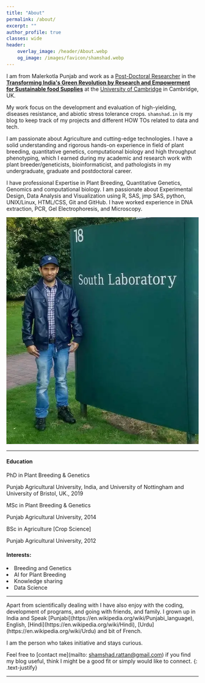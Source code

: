 ```yaml
---
title: "About"
permalink: /about/
excerpt: ""
author_profile: true
classes: wide
header:
    overlay_image: /header/About.webp
    og_image: /images/favicon/shamshad.webp
---
```


I am from Malerkotla Punjab and work as a [Post-Doctoral Researcher](https://tigr2ess.globalfood.cam.ac.uk/staff/dr-mohammad-shamshad) in the **[Transforming India's Green Revolution by Research and Empowerment for Sustainable food Supplies](https://tigr2ess.globalfood.cam.ac.uk/fps/FP3)** at the [University of Cambridge](https://tigr2ess.globalfood.cam.ac.uk/staff/dr-mohammad-shamshad) in Cambridge, UK.

My work focus on the development and evaluation of high-yielding, diseases resistance, and abiotic stress tolerance crops. `shamshad.in` is my blog to keep track of my projects and different HOW TOs related to data and tech. 

I am passionate about Agriculture and cutting-edge technologies. I have a solid understanding and rigorous hands-on experience in field of plant breeding, quantitative genetics, computational biology and high throughput phenotyping, which I earned during my academic and research work with plant breeder/geneticists, bioinformaticist, and pathologists in my undergraduate, graduate and postdoctoral career. 

I have professional Expertise in Plant Breeding, Quantitative Genetics, Genomics and computational biology. I am passionate about Experimental Design, Data Analysis and Visualization using R, SAS, jmp SAS, python, UNIX/Linux, HTML/CSS, Git and GitHub. I have worked experience in DNA extraction, PCR, Gel Electrophoresis, and Microscopy.

<img id="about-me" src="/images/Shamshad_Rattan.webp" loading='lazy' alt="about-me">

<hr>
<div class="edu"> 
<div class="container-item"><h4>Education</h4>
<span class="fa-solid fa-graduation-cap"></span> PhD in Plant Breeding & Genetics 
 <p>Punjab Agricultural University, India, and University of Nottingham and University of Bristol, UK., 2019</p>
<span class="fa-solid fa-graduation-cap"></span> MSc in Plant Breeding & Genetics
 <p>Punjab Agricultural University, 2014</p>

 <span class="fa-solid fa-graduation-cap"></span> 
BSc in  Agriculture [Crop Science]
<p>Punjab Agricultural University, 2012</p>
  </div>
<div class="container-item"><h4>Interests:</h4>
  <li>Breeding and Genetics</li>   
  <li>AI for Plant Breeding</li>                    
  <li>Knowledge sharing</li>
  <li>Data Science</li>
 </div>
</div>
<hr>
Apart from scientifically dealing with I have also enjoy with the coding, development of programs, and going with friends, and family. I grown up in India and Speak [Punjabi](https://en.wikipedia.org/wiki/Punjabi_language), English, [Hindi](https://en.wikipedia.org/wiki/Hindi), [Urdu](https://en.wikipedia.org/wiki/Urdu) and bit of French.


I am the person who takes initiative and stays curious.

Feel free to [contact me](mailto: shamshad.rattan@gmail.com) if you find my blog useful, think I might be a good fit or simply would like to connect.
{: .text-justify}
<hr>